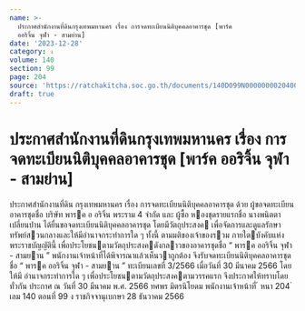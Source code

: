 ```yaml
---
name: >-
  ประกาศสำนักงานที่ดินกรุงเทพมหานคร เรื่อง การจดทะเบียนนิติบุคคลอาคารชุด [พาร์ค
  ออริจิ้น จุฬา - สามย่าน]
date: '2023-12-28'
category: ง
volume: 140
section: 99
page: 204
source: 'https://ratchakitcha.soc.go.th/documents/140D099N0000000020400.pdf'
draft: true
---
```


# ประกาศสำนักงานที่ดินกรุงเทพมหานคร เรื่อง การจดทะเบียนนิติบุคคลอาคารชุด [พาร์ค ออริจิ้น จุฬา - สามย่าน]

ประกาศสํานักงานที่ดิน กรุงเทพมหานคร เรื่อง การจดทะเบียนนิติบุคคลอาคารชุด ด้วย ผู้ขอจดทะเบียนอาคารชุดชื่อ บริษัท พารค อ อริจิ้น พระราม 4 จํากัด และ ผู้ซื้อ หองชุดรายแรกชื่อ นางพนิตตา เปลี่ยนปาน ได้ยื่นขอจดทะเบียนนิติบุคคลอาคารชุด โดยมีวัตถุประสงค เพื่อจัดการและดูแลรักษาทรัพย์สวนกลางและให้มีอํานาจกระทําการใด ๆ ทั้งนี้ ตามมติของเจ้าของรวม ภายใตบังคับแห่งพระราชบัญญัตินี้ เพื่อประโยชนตามวัตถุประสงคดังกลาวของอาคารชุดชื่อ “ พารค ออริจิ้น จุฬา - สามยาน ” พนักงานเจ้าหน้าที่ได้พิจารณาแล้วเห็นวาถูกต้อง จึงรับจดทะเบียนนิติบุคคลอาคารชุดชื่อ “ พารค ออริจิ้น จุฬา - สามยาน ” ทะเบียนเลขที่ 3/2566 เมื่อวันที่ 30 มีนาคม 2566 โดยให้มี อํานาจกระทําการใด ๆ เพื่อประโยชนตามวัตถุประสงคตามวรรคแรก จึงประกาศให้ทราบโดยทั่วกัน ประกาศ ณ วันที่ 30 มีนาคม พ.ศ. 2566 ทศพร มิตรนิโยดม พนักงานเจ้าหน้าที่ ้ หนา 204 ่ เลม 140 ตอนที่ 99 ง ราชกิจจานุเบกษา 28 ธันวาคม 2566
